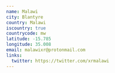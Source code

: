 ```yaml
---
name: Malawi
city: Blantyre
country: Malawi
iscountry: true
countrycode: mw
latitude: -15.785
longitude: 35.008
email: malawixr@protonmail.com
links:
  twitter: https://twitter.com/xrmalawi
---
```


